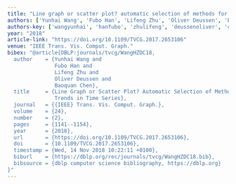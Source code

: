 ```yaml
---
title: "Line graph or scatter plot? automatic selection of methods for visualizing trends in time series"
authors: ['Yunhai Wang', 'Fubo Han', 'Lifeng Zhu', 'Oliver Deussen', 'Baoquan Chen']
authors-key: ['wangyunhai', 'hanfubo', 'zhulifeng', 'deussenoliver', 'chenbaoquan']
year: "2018"
article-link: "https://doi.org/10.1109/TVCG.2017.2653106"
venue: "IEEE Trans. Vis. Comput. Graph."
bibex: "@article{DBLP:journals/tvcg/WangHZDC18,
  author    = {Yunhai Wang and
               Fubo Han and
               Lifeng Zhu and
               Oliver Deussen and
               Baoquan Chen},
  title     = {Line Graph or Scatter Plot? Automatic Selection of Methods for Visualizing
               Trends in Time Series},
  journal   = {{IEEE} Trans. Vis. Comput. Graph.},
  volume    = {24},
  number    = {2},
  pages     = {1141--1154},
  year      = {2018},
  url       = {https://doi.org/10.1109/TVCG.2017.2653106},
  doi       = {10.1109/TVCG.2017.2653106},
  timestamp = {Wed, 14 Nov 2018 10:22:11 +0100},
  biburl    = {https://dblp.org/rec/journals/tvcg/WangHZDC18.bib},
  bibsource = {dblp computer science bibliography, https://dblp.org}
}"
---
```

